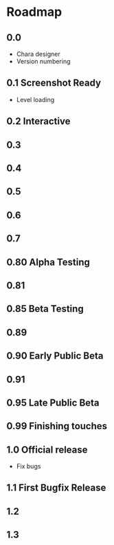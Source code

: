 # Roadmap

## 0.0
- Chara designer
- Version numbering

## 0.1 Screenshot Ready
- Level loading

## 0.2 Interactive

## 0.3

## 0.4

## 0.5

## 0.6

## 0.7

## 0.80 Alpha Testing

## 0.81

## 0.85 Beta Testing

## 0.89

## 0.90 Early Public Beta

## 0.91

## 0.95 Late Public Beta

## 0.99 Finishing touches

## 1.0 Official release
- Fix bugs

## 1.1 First Bugfix Release

## 1.2

## 1.3
